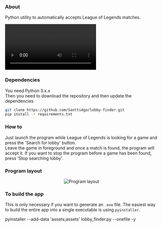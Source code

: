 ### About
Python utility to automatically accepts League of Legends matches.

![demo](doc/lobby_finder_demo.mp4)

### Dependencies
You need Python 3.x.x\
Then you need to download the repository and then update the dependencies
```bash
git clone https://github.com/Santti4go/lobby-finder.git
pip install -r requirements.txt
```

### How to
Just launch the program while League of Legends is looking for a game and press the 'Search for lobby' button. \
Leave the game in foreground and once a match is found, the program will accept it.
If you want to stop the program before a game has been found, press 'Stop searching lobby'.


### Program layout
<p align="center">
  <image src="assets/main_window.png" alt="Program layout"
  caption="Program layout">
</p>


### To build the app
This is only necessary if you want to generate an `.exe` file.
The easiest way to build the entire app into a single executable is using `pyinstaller`.

pyinstaller --add-data 'assets;assets' lobby_finder.py --onefile -y
